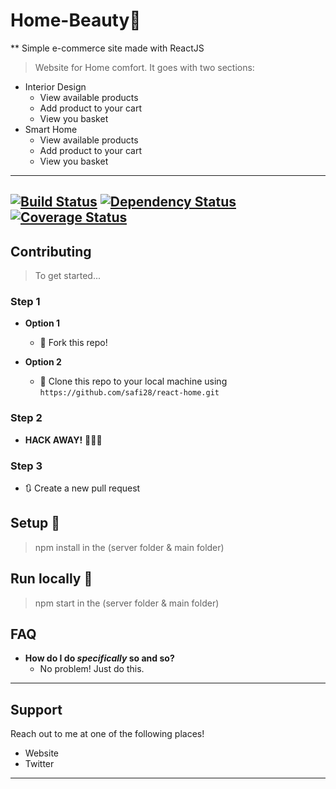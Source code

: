 # Home-Beauty🏡
** Simple e-commerce site made with ReactJS
> Website for Home comfort. It goes with two sections:
- Interior Design
  - View available products
  - Add product to your cart
  - View you basket
- Smart Home 
  - View available products
  - Add product to your cart
  - View you basket
---
[![Build Status](http://img.shields.io/travis/badges/badgerbadgerbadger.svg?style=flat-square)](https://travis-ci.org/badges/badgerbadgerbadger) [![Dependency Status](http://img.shields.io/gemnasium/badges/badgerbadgerbadger.svg?style=flat-square)](https://gemnasium.com/badges/badgerbadgerbadger) [![Coverage Status](http://img.shields.io/coveralls/badges/badgerbadgerbadger.svg?style=flat-square)](https://coveralls.io/r/badges/badgerbadgerbadger)
---
## Contributing 

> To get started...

### Step 1

- **Option 1**
    - 🍴 Fork this repo!

- **Option 2**
    - 👯 Clone this repo to your local machine using `https://github.com/safi28/react-home.git`

### Step 2

- **HACK AWAY!** 🔨🔨🔨

### Step 3

- 🔃 Create a new pull request 

## Setup 🔨
> npm install in the (server folder & main folder)
## Run locally 🏃
> npm start in the (server folder & main folder)


## FAQ

- **How do I do *specifically* so and so?**
    - No problem! Just do this.

---

## Support

Reach out to me at one of the following places!

- Website 
- Twitter 
---
